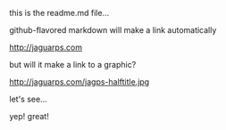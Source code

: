 this is the readme.md file...


github-flavored markdown will make a link automatically

http://jaguarps.com


but will it make a link to a graphic?

http://jaguarps.com/jagps-halftitle.jpg

let's see...

yep! great!

